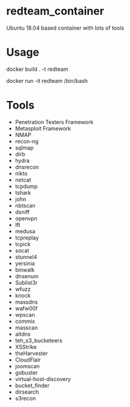 # redteam_container
Ubuntu 18.04 based container with lots of tools

# Usage
docker build . -t redteam

docker run -it redteam /bin/bash

# Tools
- Penetration Testers Framework
- Metasploit Framework
- NMAP
- recon-ng
- sqlmap
- dirb
- hydra
- dnsrecon
- nikto
- netcat
- tcpdump
- tshark
- john
- nbtscan
- dsniff
- openvpn
- lft
- medusa
- tcpreplay
- tcpick
- socat
- stunnel4
- yersinia
- binwalk
- dnsenum
- Sublist3r
- wfuzz
- knock
- massdns
- wafw00f
- wpscan
- commix
- masscan
- altdns
- teh_s3_bucketeers
- XSStrike
- theHarvester
- CloudFlair
- joomscan
- gobuster
- virtual-host-discovery
- bucket_finder
- dirsearch
- s3recon
